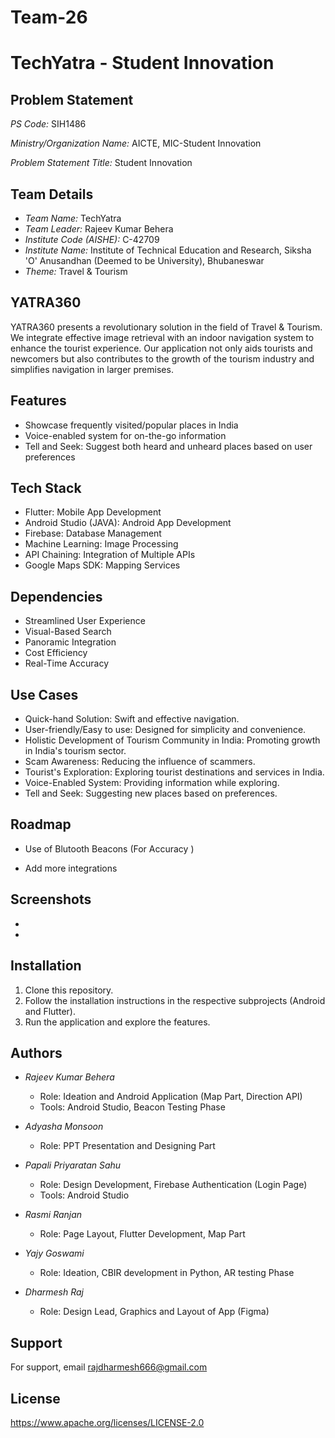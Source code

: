# Team-26

# TechYatra - Student Innovation

## Problem Statement

*PS Code:* SIH1486

*Ministry/Organization Name:* AICTE, MIC-Student Innovation

*Problem Statement Title:* Student Innovation

## Team Details

- *Team Name:* TechYatra
- *Team Leader:* Rajeev Kumar Behera
- *Institute Code (AISHE):* C-42709
- *Institute Name:* Institute of Technical Education and Research, Siksha 'O' Anusandhan (Deemed to be University), Bhubaneswar
- *Theme:* Travel & Tourism
## YATRA360

YATRA360 presents a revolutionary solution in the field of Travel & Tourism. We integrate effective image retrieval with an indoor navigation system to enhance the tourist experience. Our application not only aids tourists and newcomers but also contributes to the growth of the tourism industry and simplifies navigation in larger premises.



## Features

- Showcase frequently visited/popular places in India
- Voice-enabled system for on-the-go information
- Tell and Seek: Suggest both heard and unheard places based on user preferences


## Tech Stack

- Flutter: Mobile App Development
- Android Studio (JAVA): Android App Development
- Firebase: Database Management
- Machine Learning: Image Processing
- API Chaining: Integration of Multiple APIs
- Google Maps SDK: Mapping Services


## Dependencies

- Streamlined User Experience
- Visual-Based Search
- Panoramic Integration
- Cost Efficiency
- Real-Time Accuracy
## Use Cases

- Quick-hand Solution: Swift and effective navigation.
- User-friendly/Easy to use: Designed for simplicity and convenience.
- Holistic Development of Tourism Community in India: Promoting growth in India's tourism sector.
- Scam Awareness: Reducing the influence of scammers.
- Tourist's Exploration: Exploring tourist destinations and services in India.
- Voice-Enabled System: Providing information while exploring.
- Tell and Seek: Suggesting new places based on preferences.
## Roadmap

- Use of Blutooth Beacons (For Accuracy )

- Add more integrations


## Screenshots

-
-




## Installation

1. Clone this repository.
2. Follow the installation instructions in the respective subprojects (Android and Flutter).
3. Run the application and explore the features.
    
## Authors

- *Rajeev Kumar Behera*
  - Role: Ideation and Android Application (Map Part, Direction API)
  - Tools: Android Studio, Beacon Testing Phase

- *Adyasha Monsoon*
  - Role: PPT Presentation and Designing Part

- *Papali Priyaratan Sahu*
  - Role: Design Development, Firebase Authentication (Login Page)
  - Tools: Android Studio

- *Rasmi Ranjan*
  - Role: Page Layout, Flutter Development, Map Part

- *Yajy Goswami*
  - Role: Ideation, CBIR development in Python, AR testing Phase

- *Dharmesh Raj*
  - Role: Design Lead, Graphics and Layout of App (Figma)
## Support

For support, email rajdharmesh666@gmail.com

## License

https://www.apache.org/licenses/LICENSE-2.0

